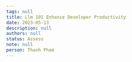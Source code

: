 ```yaml
---
tags: null
title: Llm 101 Enhance Developer Productivity
date: 2023-05-13
description: null
authors: null
status: Assess
note: null
person: Thanh Pham
---
```


